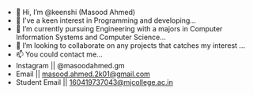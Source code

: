 - 👋 Hi, I’m @keenshi (Masood Ahmed)
- 👀 I've a keen interest in Programming and developing...
- 🌱 I’m currently pursuing Engineering with a majors in Computer Information Systems and Computer Science...
- 💞 I’m looking to collaborate on any projects that catches my interest ...
- 📫 You could contact me...
- Instagram     || @masoodahmed.gm
- Email         || masood.ahmed.2k01@gmail.com  
- Student Email || 160419737043@mjcollege.ac.in
<!---
keenshi/keenshi is a ✨ special ✨ repository because its `README.md` (this file) appears on your GitHub profile.
You can click the Preview link to take a look at your changes.
--->
